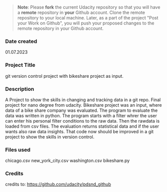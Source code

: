 >**Note**: Please **fork** the current Udacity repository so that you will have a **remote** repository in **your** Github account. Clone the remote repository to your local machine. Later, as a part of the project "Post your Work on Github", you will push your proposed changes to the remote repository in your Github account.

### Date created
01.07.2023

### Project Title
git version control project with bikeshare project as input.

### Description
A Project to show the skills in changing and tracking data in a git repo. Final project for nano degree from udacity.
Bikeshare project was an input, where data of a bike share company was evaluated. The program to evaluate the data was written in python. The program starts with a filter whrer the user can enter his personal filter conditions to the raw data. Then the rawdata is loaded from csv files. The evaluation returns statistical data and if the user wants also raw data insights. 
That code now should be improved in a git project to show the skills in version control.  

### Files used
chicago.csv
new_york_city.csv
washington.csv
bikeshare.py

### Credits
credits to: https://github.com/udacity/pdsnd_github
